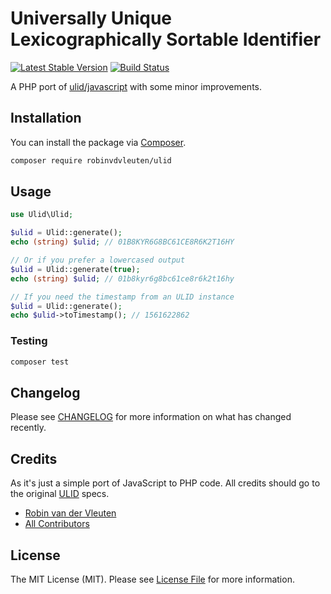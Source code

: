 # Universally Unique Lexicographically Sortable Identifier

[![Latest Stable Version](https://poser.pugx.org/robinvdvleuten/ulid/v/stable)](https://packagist.org/packages/robinvdvleuten/ulid)
[![Build Status](https://travis-ci.org/robinvdvleuten/php-ulid.svg?branch=master)](https://travis-ci.org/robinvdvleuten/php-ulid)

A PHP port of [ulid/javascript](https://github.com/ulid/javascript) with some minor improvements.

## Installation

You can install the package via [Composer](https://getcomposer.org).

```bash
composer require robinvdvleuten/ulid
```

## Usage

```php
use Ulid\Ulid;

$ulid = Ulid::generate();
echo (string) $ulid; // 01B8KYR6G8BC61CE8R6K2T16HY

// Or if you prefer a lowercased output
$ulid = Ulid::generate(true);
echo (string) $ulid; // 01b8kyr6g8bc61ce8r6k2t16hy

// If you need the timestamp from an ULID instance
$ulid = Ulid::generate();
echo $ulid->toTimestamp(); // 1561622862
```

### Testing

``` bash
composer test
```

## Changelog

Please see [CHANGELOG](CHANGELOG.md) for more information on what has changed recently.

## Credits

As it's just a simple port of JavaScript to PHP code. All credits should go to the original [ULID](https://github.com/ulid/spec) specs.

- [Robin van der Vleuten](https://github.com/robinvdvleuten)
- [All Contributors](../../contributors)

## License

The MIT License (MIT). Please see [License File](LICENSE) for more information.
